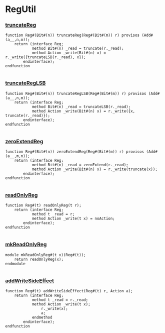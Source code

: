 # RegUtil

### [truncateReg](../../src/bsv/RegUtil.bsv#L28)
```bluespec
function Reg#(Bit#(n)) truncateReg(Reg#(Bit#(m)) r) provisos (Add#(a__,n,m));
    return (interface Reg;
            method Bit#(n) _read = truncate(r._read);
            method Action _write(Bit#(n) x) = r._write({truncateLSB(r._read), x});
        endinterface);
endfunction


```

### [truncateRegLSB](../../src/bsv/RegUtil.bsv#L35)
```bluespec
function Reg#(Bit#(n)) truncateRegLSB(Reg#(Bit#(m)) r) provisos (Add#(a__,n,m));
    return (interface Reg;
            method Bit#(n) _read = truncateLSB(r._read);
            method Action _write(Bit#(n) x) = r._write({x, truncate(r._read)});
        endinterface);
endfunction


```

### [zeroExtendReg](../../src/bsv/RegUtil.bsv#L42)
```bluespec
function Reg#(Bit#(n)) zeroExtendReg(Reg#(Bit#(m)) r) provisos (Add#(a__,m,n));
    return (interface Reg;
            method Bit#(n) _read = zeroExtend(r._read);
            method Action _write(Bit#(n) x) = r._write(truncate(x));
        endinterface);
endfunction


```

### [readOnlyReg](../../src/bsv/RegUtil.bsv#L49)
```bluespec
function Reg#(t) readOnlyReg(t r);
    return (interface Reg;
            method t _read = r;
            method Action _write(t x) = noAction;
        endinterface);
endfunction


```

### [mkReadOnlyReg](../../src/bsv/RegUtil.bsv#L56)
```bluespec
module mkReadOnlyReg#(t x)(Reg#(t));
    return readOnlyReg(x);
endmodule


```

### [addWriteSideEffect](../../src/bsv/RegUtil.bsv#L60)
```bluespec
function Reg#(t) addWriteSideEffect(Reg#(t) r, Action a);
    return (interface Reg;
            method t _read = r._read;
            method Action _write(t x);
                r._write(x);
                a;
            endmethod
        endinterface);
endfunction


```

